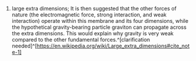 1. large extra dimensions; It is then suggested that the other forces of nature (the electromagnetic force, strong interaction, and weak interaction) operate within this membrane and its four dimensions, while the hypothetical gravity-bearing particle graviton can propagate across the extra dimensions. This would explain why gravity is very weak compared to the other fundamental forces.^[clarification needed]^[https://en.wikipedia.org/wiki/Large_extra_dimensions#cite_note-1]